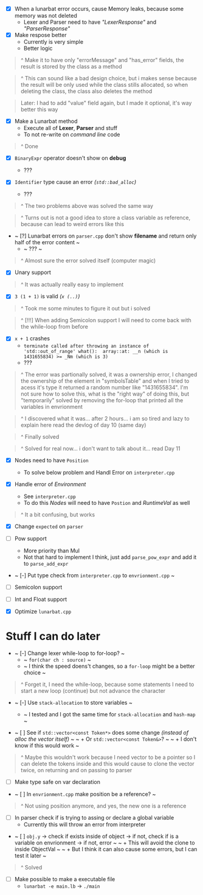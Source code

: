 - [X] When a lunarbat error occurs, cause Memory leaks, because some memory was not deleted
	+ Lexer and Parser need to have *"LexerResponse"* and *"ParserResponse"*
- [X] Make respose better
	+ Currently is very simple
	+ Better logic
> ^ Make it to have only "errorMessage" and "has_error" fields,
 the result is stored by the class as a method

> ^ This can sound like a bad design choice, but i makes sense because the result will
 be only used while the class stills allocated, so when deleting the class, the class
 also deletes the method

> Later: I had to add "value" field again, but I made it optional, it's way better this way


- [X] Make a Lunarbat method
	+ Execute all of **Lexer**, **Parser** and stuff
	+ To not re-write on *command line* code
> ^ Done


- [X] `BinaryExpr` operator doesn't show on **debug**
	+ ???

- [X] `Identifier` type cause an error *(`std::bad_alloc`)*
	+ ???
> ^ The two problems above was solved the same way

> ^ Turns out is not a good idea to store a class variable as reference, because can
 lead to weird errors like this



- ~ [?] Lunarbat errors on `parser.cpp` don't show **filename** and return only half of the error content ~
	+ ~ ??? ~
> ^ Almost sure the error solved itself (computer magic)


- [X] Unary support
> ^ It was actually really easy to implement

- [X] `3 (1 + 1)` is valid *(`x (..)`)*
> ^ Took me some minutes to figure it out but i solved

> ^ [!!!] When adding Semicolon support I will need to come back with the while-loop from before

- [X] `x + 1` crashes
	+ `terminate called after throwing an instance of 'std::out_of_range' what():  array::at: __n (which is 1431655834) >= _Nm (which is 3)`
	+ ???
> ^ The error was partionally solved, it was a ownership error, I changed the ownership of the element in "symbolsTable" and when I tried to
> acess it's type it returned a random number like "1431655834". I'm not sure how to solve this, what is the "right way" of doing this, but
> "temporarily" solved by removing the for-loop that printed all the variables in envrionment

> ^ I discovered what it was... after 2 hours... i am so tired and lazy to explain here
> read the devlog of day 10 (same day)

> ^ Finally solved

> ^ Solved for real now... i don't want to talk about it... read Day 11


- [X] Nodes need to have `Position`
	+ To solve below problem and Handl Error on `interpreter.cpp`

- [X] Handle error of *Environment*
	+ See `interpreter.cpp`
	+ To do this *Nodes* will need to have `Postion` and *RuntimeVal* as well
> ^ It a bit confusing, but works


- [X] Change `expected` on `parser`

- [ ] Pow support
	+ More priority than Mul
	+ Not that hard to implement I think, just add `parse_pow_expr` and add it to `parse_add_expr`

- ~ [-] Put type check from `interpreter.cpp` to `envrionment.cpp` ~

- [ ] Semicolon support

- [ ] Int and Float support

- [X] Optimize `lunarbat.cpp`


# Stuff I can do later
- ~ [-] Change lexer while-loop to for-loop? ~
	+ ~ `for(char ch : source)` ~
	+ ~ I think the speed doens't changes, so a `for-loop` might be a better choice ~
> ^ Forget it, I need the while-loop, because some statements I need to start a new loop (continue) but not advance the character

- ~ [-] Use `stack-allocation` to store variables ~
	+ ~ I tested and I got the same time for `stack-allocation` and `hash-map` ~

- ~ [ ] See if `std::vector<const Token*>` does some change *(instead of alloc the vector itself)* ~
	~ + Or `std::vector<const Token&>`? ~
	~ + I don't know if this would work ~
> ^ Maybe this wouldn't work because I need vector to be a pointer so I can delete the tokens inside
> and this would cause to clone the vector twice, on returning and on passing to parser

- [ ] Make type safe on var declaration

- ~ [ ] In `envrionment.cpp` make position be a reference? ~
> ^ Not using position anymore, and yes, the new one is a reference

- [ ] In parser check if is trying to assing or declare a global variable
	+ Currently this will throw an error from interpreter

- ~ [ ] `obj.y` -> check if exists inside of object -> if not, check if is a variable on envrionment -> if not, error ~
	~ + This will avoid the clone to inside ObjectVal ~
	~ + But I think it can also cause some errors, but I can test it later ~
> ^ Solved

- [ ] Make possible to make a executable file
	+ `lunarbat -e main.lb` -> `./main`
